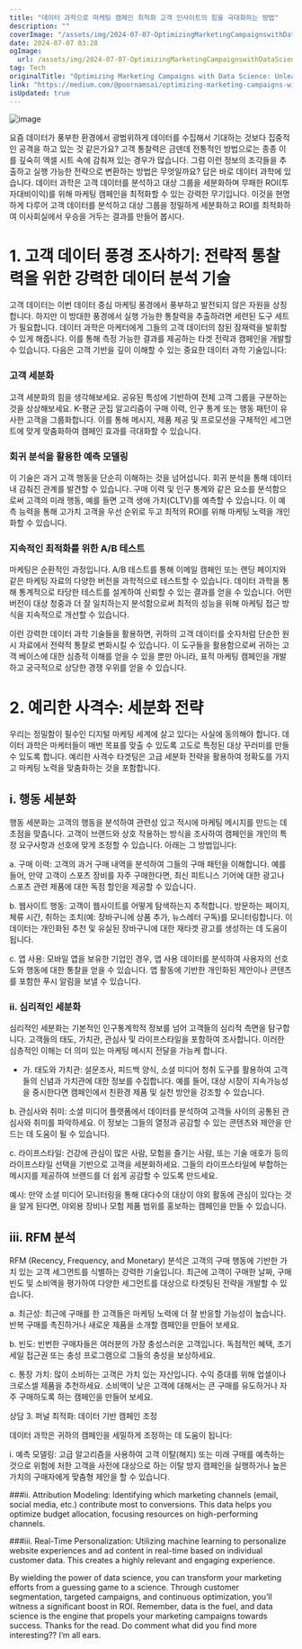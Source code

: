 ```yaml
---
title: "데이터 과학으로 마케팅 캠페인 최적화 고객 인사이트의 힘을 극대화하는 방법"
description: ""
coverImage: "/assets/img/2024-07-07-OptimizingMarketingCampaignswithDataScienceUnleashingthePowerofCustomerInsights_0.png"
date: 2024-07-07 03:28
ogImage: 
  url: /assets/img/2024-07-07-OptimizingMarketingCampaignswithDataScienceUnleashingthePowerofCustomerInsights_0.png
tag: Tech
originalTitle: "Optimizing Marketing Campaigns with Data Science: Unleashing the Power of Customer Insights"
link: "https://medium.com/@poornamsai/optimizing-marketing-campaigns-with-data-science-unleashing-the-power-of-customer-insights-38375e8bb6dd"
isUpdated: true
---
```






![image](/assets/img/2024-07-07-OptimizingMarketingCampaignswithDataScienceUnleashingthePowerofCustomerInsights_0.png)

요즘 데이터가 풍부한 환경에서 광범위하게 데이터를 수집해서 기대하는 것보다 집중적인 공격을 하고 있는 것 같은가요? 고객 통찰력은 금덴데 전통적인 방법으로는 종종 이를 깊숙히 엑셀 시트 속에 감춰져 있는 경우가 많습니다. 그럼 이런 정보의 조각들을 추출하고 실행 가능한 전략으로 변환하는 방법은 무엇일까요? 답은 바로 데이터 과학에 있습니다. 데이터 과학은 고객 데이터를 분석하고 대상 그룹을 세분화하며 무패한 ROI(투자대비이익)를 위해 마케팅 캠페인을 최적화할 수 있는 강력한 무기입니다. 이것을 현명하게 다루어 고객 데이터를 분석하고 대상 그룹을 정밀하게 세분화하고 ROI를 최적화하여 이사회실에서 우승을 거두는 결과를 만들어 봅시다.

# 1. 고객 데이터 풍경 조사하기: 전략적 통찰력을 위한 강력한 데이터 분석 기술

고객 데이터는 이번 데이터 중심 마케팅 풍경에서 풍부하고 발전되지 않은 자원을 상징합니다. 하지만 이 방대한 풍경에서 실행 가능한 통찰력을 추출하려면 세련된 도구 세트가 필요합니다. 데이터 과학은 마케터에게 그들의 고객 데이터의 참된 잠재력을 발휘할 수 있게 해줍니다. 이를 통해 측정 가능한 결과를 제공하는 타겟 전략과 캠페인을 개발할 수 있습니다. 다음은 고객 기반을 깊이 이해할 수 있는 중요한 데이터 과학 기술입니다:

<div class="content-ad"></div>

### 고객 세분화

고객 세분화의 힘을 생각해보세요. 공유된 특성에 기반하여 전체 고객 그룹을 구분하는 것을 상상해보세요. K-평균 군집 알고리즘이 구매 이력, 인구 통계 또는 행동 패턴이 유사한 고객을 그룹화합니다. 이를 통해 메시지, 제품 제공 및 프로모션을 구체적인 세그먼트에 맞게 맞춤화하여 캠페인 효과를 극대화할 수 있습니다.

### 회귀 분석을 활용한 예측 모델링

이 기술은 과거 고객 행동을 단순히 이해하는 것을 넘어섭니다. 회귀 분석을 통해 데이터 내 감춰진 관계를 발견할 수 있습니다. 구매 이력 및 인구 통계와 같은 요소를 분석함으로써 고객의 미래 행동, 예를 들면 고객 생애 가치(CLTV)를 예측할 수 있습니다. 이 예측 능력을 통해 고가치 고객을 우선 순위로 두고 최적의 ROI를 위해 마케팅 노력을 개인화할 수 있습니다.

### 지속적인 최적화를 위한 A/B 테스트

마케팅은 순환적인 과정입니다. A/B 테스트를 통해 이메일 캠페인 또는 랜딩 페이지와 같은 마케팅 자료의 다양한 버전을 과학적으로 테스트할 수 있습니다. 데이터 과학을 통해 통계적으로 타당한 테스트를 설계하여 신뢰할 수 있는 결과를 얻을 수 있습니다. 어떤 버전이 대상 청중과 더 잘 일치하는지 분석함으로써 최적의 성능을 위해 마케팅 접근 방식을 지속적으로 개선할 수 있습니다.

<div class="content-ad"></div>

이런 강력한 데이터 과학 기술들을 활용하면, 귀하의 고객 데이터를 숫자처럼 단순한 원시 자료에서 전략적 통찰로 변화시킬 수 있습니다. 이 도구들을 활용함으로써 귀하는 고객 베이스에 대한 심층적 이해를 얻을 수 있을 뿐만 아니라, 표적 마케팅 캠페인을 개발하고 궁극적으로 상당한 경쟁 우위를 얻을 수 있습니다.

# 2. 예리한 사격수: 세분화 전략

우리는 정밀함이 필수인 디지털 마케팅 세계에 살고 있다는 사실에 동의해야 합니다. 데이터 과학은 마케터들이 매번 목표를 맞출 수 있도록 고도로 특정된 대상 꾸러미를 만들 수 있도록 합니다. 예리한 사격수 타겟팅은 고급 세분화 전략을 활용하여 정확도를 가지고 마케팅 노력을 맞춤화하는 것을 포함합니다.

## i. 행동 세분화

<div class="content-ad"></div>

행동 세분화는 고객의 행동을 분석하여 관련성 있고 적시에 마케팅 메시지를 만드는 데 초점을 맞춥니다. 고객이 브랜드와 상호 작용하는 방식을 조사하여 캠페인을 개인의 특정 요구사항과 선호에 맞게 조정할 수 있습니다. 아래는 그 방법입니다:

a. 구매 이력: 고객의 과거 구매 내역을 분석하여 그들의 구매 패턴을 이해합니다. 예를 들어, 만약 고객이 스포츠 장비를 자주 구매한다면, 최신 피트니스 기어에 대한 광고나 스포츠 관련 제품에 대한 독점 할인을 제공할 수 있습니다.

b. 웹사이트 행동: 고객이 웹사이트를 어떻게 탐색하는지 추적합니다. 방문하는 페이지, 체류 시간, 취하는 조치(예: 장바구니에 상품 추가, 뉴스레터 구독)를 모니터링합니다. 이 데이터는 개인화된 추천 및 유실된 장바구니에 대한 재타겟 광고를 생성하는 데 도움이 됩니다.

c. 앱 사용: 모바일 앱을 보유한 기업인 경우, 앱 사용 데이터를 분석하여 사용자의 선호도와 행동에 대한 통찰을 얻을 수 있습니다. 앱 활동에 기반한 개인화된 제안이나 콘텐츠를 포함한 푸시 알림을 보낼 수 있습니다.

<div class="content-ad"></div>

### ii. 심리적인 세분화

심리적인 세분화는 기본적인 인구통계학적 정보를 넘어 고객들의 심리적 측면을 탐구합니다. 고객들의 태도, 가치관, 관심사 및 라이프스타일을 포함하여 조사합니다. 이러한 심층적인 이해는 더 의미 있는 마케팅 메시지 전달을 가능케 합니다.

* 가. 태도와 가치관: 설문조사, 피드백 양식, 소셜 미디어 청취 도구를 활용하여 고객들의 신념과 가치관에 대한 정보를 수집합니다. 예를 들어, 대상 시장이 지속가능성을 중시한다면 캠페인에서 친환경 제품 및 실천 방안을 강조할 수 있습니다.

<div class="content-ad"></div>

b. 관심사와 취미: 소셜 미디어 플랫폼에서 데이터를 분석하여 고객들 사이의 공통된 관심사와 취미를 파악하세요. 이 정보는 그들의 열정과 공감할 수 있는 콘텐츠와 제안을 만드는 데 도움이 될 수 있습니다.

c. 라이프스타일: 건강에 관심이 많은 사람, 모험을 즐기는 사람, 또는 기술 애호가 등의 라이프스타일 선택을 기반으로 고객을 세분화하세요. 그들의 라이프스타일에 부합하는 메시지를 제공하여 브랜드를 더 쉽게 공감할 수 있도록 만드세요.

예시: 만약 소셜 미디어 모니터링을 통해 대다수의 대상이 야외 활동에 관심이 있다는 것을 알게 된다면, 야외용 장비나 모험 제품 범위를 홍보하는 캠페인을 만들 수 있습니다.

## iii. RFM 분석

<div class="content-ad"></div>

RFM (Recency, Frequency, and Monetary) 분석은 고객의 구매 행동에 기반한 가치 있는 고객 세그먼트를 식별하는 강력한 기술입니다. 최근에 고객이 구매한 날짜, 구매 빈도 및 소비액을 평가하여 다양한 세그먼트를 대상으로 타겟팅된 전략을 개발할 수 있습니다.

a. 최근성: 최근에 구매를 한 고객들은 마케팅 노력에 더 잘 반응할 가능성이 높습니다. 반복 구매를 촉진하거나 새로운 제품을 소개할 캠페인을 만들어 보세요.

b. 빈도: 빈번한 구매자들은 여러분의 가장 충성스러운 고객입니다. 독점적인 혜택, 조기 세일 접근권 또는 충성 프로그램으로 그들의 충성을 보상하세요.

c. 통장 가치: 많이 소비하는 고객은 가치 있는 자산입니다. 수익 증대를 위해 업셀이나 크로스셀 제품을 추천하세요. 소비액이 낮은 고객에 대해서는 큰 구매를 유도하거나 자주 구매하도록 하는 캠페인을 만들어 보세요.

<div class="content-ad"></div>

상담 3. 퍼널 최적화: 데이터 기반 캠페인 조정

데이터 과학은 귀하의 캠페인을 세밀하게 조정하는 데 도움이 됩니다:

i. 예측 모델링: 고급 알고리즘을 사용하여 고객 이탈(해지) 또는 미래 구매를 예측하는 것으로 위험에 처한 고객을 사전에 대상으로 하는 이탈 방지 캠페인을 실행하거나 높은 가치의 구매자에게 맞춤형 제안을 할 수 있습니다.

<div class="content-ad"></div>

###ii. Attribution Modeling:
Identifying which marketing channels (email, social media, etc.) contribute most to conversions. This data helps you optimize budget allocation, focusing resources on high-performing channels.

###iii. Real-Time Personalization:
Utilizing machine learning to personalize website experiences and ad content in real-time based on individual customer data. This creates a highly relevant and engaging experience.

By wielding the power of data science, you can transform your marketing efforts from a guessing game to a science. Through customer segmentation, targeted campaigns, and continuous optimization, you’ll witness a significant boost in ROI. Remember, data is the fuel, and data science is the engine that propels your marketing campaigns towards success. Thanks for the read. Do comment what did you find more interesting?? I’m all ears.